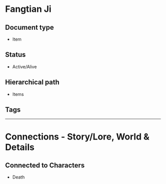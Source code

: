# Fangtian Ji

## Document type

 - Item

## Status

 - Active/Alive

## Hierarchical path

 - Items

## Tags

---

# Connections - Story/Lore, World & Details

## Connected to Characters

 - Death
